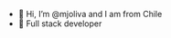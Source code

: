 - 👋 Hi, I’m @mjoliva and I am from Chile
- 🌱 Full stack developer

<!---
mjoliva/mjoliva is a ✨ special ✨ repository because its `README.md` (this file) appears on your GitHub profile.
You can click the Preview link to take a look at your changes.
--->
